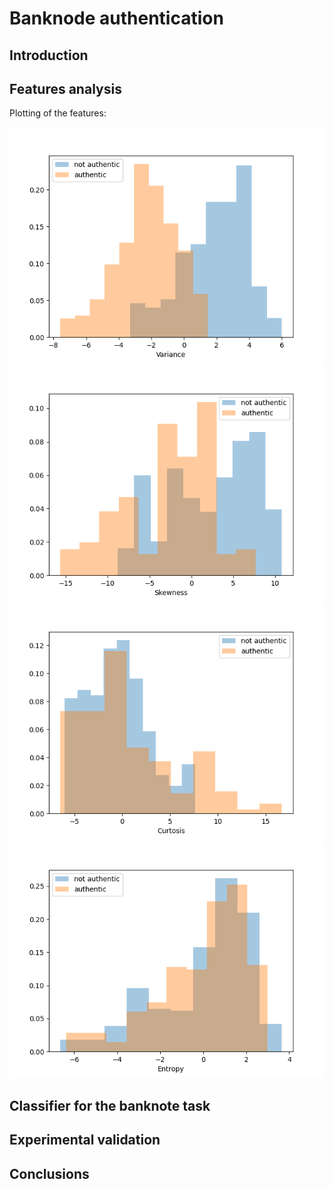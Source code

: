 # Banknode authentication

## Introduction

## Features analysis

Plotting of the features:

![](Stat/Hist/hist_0.png)
![](Stat/Hist/hist_1.png)
![](Stat/Hist/hist_2.png)
![](Stat/Hist/hist_3.png)

## Classifier for the banknote task

## Experimental validation

## Conclusions